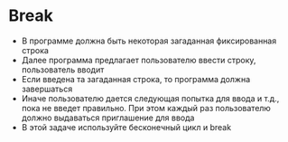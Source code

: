 # Break

 - В программе должна быть некоторая загаданная
фиксированная строка
 - Далее программа предлагает пользователю ввести строку,
пользователь вводит
 - Если введена та загаданная строка, то программа должна
завершаться
 - Иначе пользователю дается следующая попытка для ввода
и т.д., пока не введет правильно. При этом каждый раз
пользователю должно выдаваться приглашение для ввода
 - В этой задаче используйте бесконечный цикл и break